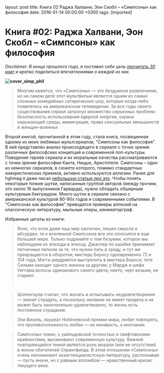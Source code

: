 layout: post
title: Книга 02 Раджа Халвани, Эон Скобл &ndash; &laquo;Симпсоны&raquo; как философия
date: 2016-01-14 00:00:00 +0300
tags: [Imported]
# Книга #02: Раджа Халвани, Эон Скобл – «Симпсоны» как философия

_Disclaimer: В конце прошлого года, я поставил себе цель [прочитать 30 книг](https://blog.alexeyev.me/2015/12/30-books-2016/ "2016: 30 книг") и кратко поделиться впечатлениями о каждой из них._

**![cover_simp_phil](https://vlaim.s3.amazonaws.com/uploads/2016/01/cover_simp_phil.jpg)**

> <div class="bm-quote-content-text">Многим кажется, что «Симпсоны» — это бездумное развлечение, но на самом деле этот мультфильм является одним из самых сложных комедийных сатирических шоу, которые когда-либо появлялись на американском телевидении. За все годы своего существования сериал затронул множество серьезных проблем: безопасность использования ядерной энергии, охрана окружающей среды, иммиграция, права сексуальных меньшинств и женщин-военных</div>

Второй книгой, прочитанной в этом году, стала книга, посвященная одному из моих любимых мультсериалов, "Симпсоны как философия". В ней представлен анализ происходящего в сериале с точки зрения различных философских концепций и современной поп-культуры. Поведение героев сериала и их моральные качества рассматриваются с точки зрения философии Канта, Ницше, Аристотеля.
Симпсоны – один из немногих сериалов, в сюжете которого, помимо стандартных юмористических приемов, активно используются аллюзии. Ранее для hghmag я даже писал [небольшую статью про это](https://blog.alexeyev.me/2014/05/simpsons-gif/ "Аллюзии в Симпсонах: кинематограф"). Чтобы понять некоторые тонкие шутки, написанные группой авторов (между прочим, это около 16 выпускников Гарварда), нужно обладать обширным культурным бекграудом. Много шуток в сериале связано с американской культурой 80-90х годов и современными событиями. В "Симпсонах как философия" приводятся примеры аллюзий на классическую литературу, мыльные оперы, кинематорграф.

Избранные цитаты из книги:

> <div class="bm-quote-content-text">Ясно, что если даже наш мир хаотичен, лишен смысла и абсурден, то к вселенной Симпсонов все это относится в еще большей мере. Только подумайте о том безумии, которое мы наблюдаем из эпизода в эпизод. Джаспер по ошибке принимает пятничные пилюли за те, что нужно пить в среду, и тут же превращается в оборотня; мистеру Бернсу одновременно 72 и 104 года; Мэгги умудряется выстрелить в мистера Бернса; тетя Сельма находит одного жениха за другим; у Мардж и шефа Уиггама волосы одинакового синего цвета; никто, черт возьми, не стареет.</div>
> 
>  

> Шопенгауэр считал, что желать и испытывать неудовлетворение — значит страдать, а поскольку желание не имеет предела и не может быть окончательно удовлетворено, то жизнь есть постоянное страдание.

> Эли Визель, лауреат Нобелевской премии мира, любит повторять, что противоположность любви — не ненависть, а молчание.

> Симпсоны» ловко, с уайльдовской точностью и свифтовскими крайностями, высмеивают современную культуру. Важной повторяющейся темой является роль морали (или ее отсутствия) в жизни обитателей Спрингфилда. В этом отношении «Симпсоны» очень напоминают экзистенциалистскую литературу, распознавая — пусть иначе, но с равным апломбом — нравственный кризис текущего века.